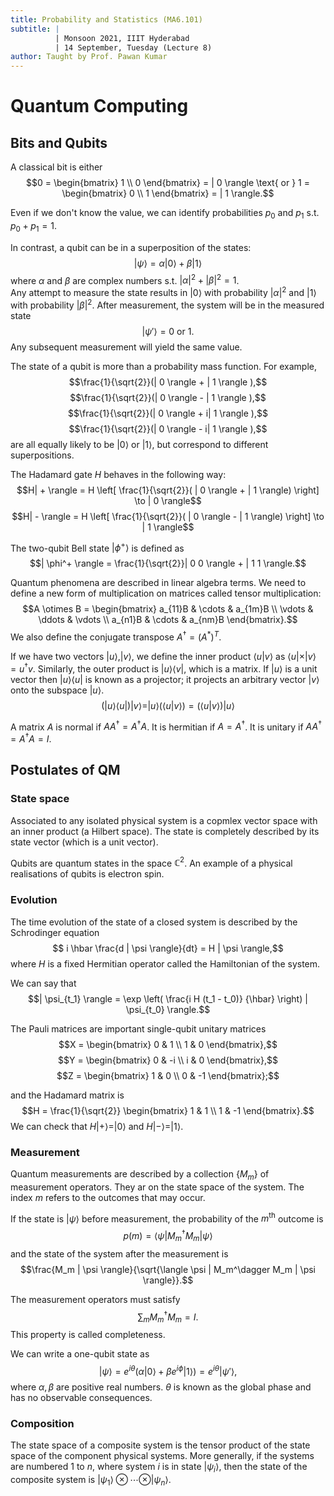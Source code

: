 ```yaml
---
title: Probability and Statistics (MA6.101)
subtitle: |
          | Monsoon 2021, IIIT Hyderabad
          | 14 September, Tuesday (Lecture 8)
author: Taught by Prof. Pawan Kumar
---
```


# Quantum Computing
## Bits and Qubits
A classical bit is either
$$0 = \begin{bmatrix} 1 \\ 0 \end{bmatrix} = | 0 \rangle \text{ or }
1 = \begin{bmatrix} 0 \\ 1 \end{bmatrix} = | 1 \rangle.$$

Even if we don't know the value, we can identify probabilities $p_0$ and $p_1$ s.t. $p_0 + p_1 = 1$.  

In contrast, a qubit can be in a superposition of the states:
$$| \psi \rangle = \alpha | 0 \rangle + \beta | 1 \rangle$$
where $\alpha$ and $\beta$ are complex numbers s.t. $|\alpha|^2 + |\beta|^2 = 1$.  
Any attempt to measure the state results in $| 0 \rangle$ with probability $|\alpha|^2$ and $| 1 \rangle$ with probability $|\beta|^2$. After measurement, the system will be in the measured state
$$| \psi' \rangle = 0 \text{ or } 1.$$
Any subsequent measurement will yield the same value.

The state of a qubit is more than a probability mass function. For example,
$$\frac{1}{\sqrt{2}}(| 0 \rangle + | 1 \rangle ),$$
$$\frac{1}{\sqrt{2}}(| 0 \rangle - | 1 \rangle ),$$
$$\frac{1}{\sqrt{2}}(| 0 \rangle + i| 1 \rangle ),$$
$$\frac{1}{\sqrt{2}}(| 0 \rangle - i| 1 \rangle ),$$
are all equally likely to be $| 0 \rangle$ or $| 1 \rangle$, but correspond to different superpositions.  

The Hadamard gate $H$ behaves in the following way:
$$H| + \rangle = H \left[ \frac{1}{\sqrt{2}}( | 0 \rangle + | 1 \rangle) \right] \to | 0 \rangle$$
$$H| - \rangle = H \left[ \frac{1}{\sqrt{2}}( | 0 \rangle - | 1 \rangle) \right] \to | 1 \rangle$$

The two-qubit Bell state $| \phi^+ \rangle$ is defined as
$$| \phi^+ \rangle = \frac{1}{\sqrt{2}}| 0 0 \rangle + | 1 1 \rangle.$$

Quantum phenomena are described in linear algebra terms. We need to define a new form of multiplication on matrices called tensor multiplication:
$$A \otimes B = \begin{bmatrix} a_{11}B & \cdots & a_{1m}B \\
\vdots & \ddots & \vdots \\
a_{n1}B & \cdots & a_{nm}B \end{bmatrix}.$$
We also define the conjugate transpose $A^\dagger = (A^*)^T$.  

If we have two vectors $| u \rangle, | v \rangle$, we define the inner product $\langle u | v \rangle$ as $\langle u | \times | v \rangle = u^\dagger v$. Similarly, the outer product is $| u \rangle \langle v |$, which is a matrix. If $| u \rangle$ is a unit vector then $| u \rangle \langle u|$ is known as a projector; it projects an arbitrary vector $| v \rangle$ onto the subspace $| u \rangle$.
$$(| u \rangle \langle u|) | v \rangle = | u \rangle (\langle u | v \rangle) = (\langle u | v \rangle) | u \rangle$$

A matrix $A$ is normal if $A A^\dagger = A^\dagger A$. It is hermitian if $A = A^\dagger$. It is unitary if $A A^\dagger = A^\dagger A = I$.  

## Postulates of QM
### State space
Associated to any isolated physical system is a copmlex vector space with an inner product (a Hilbert space). The state is completely described by its state vector (which is a unit vector).  

Qubits are quantum states in the space $\mathbb{C}^2$. An example of a physical realisations of qubits is electron spin.

### Evolution
The time evolution of the state of a closed system is described by the Schrodinger equation
$$ i \hbar \frac{d | \psi \rangle}{dt} = H | \psi \rangle,$$
where $H$ is a fixed Hermitian operator called the Hamiltonian of the system.  

We can say that
$$| \psi_{t_1} \rangle = \exp \left( \frac{i H (t_1 - t_0)} {\hbar} \right) | \psi_{t_0} \rangle.$$


The Pauli matrices are important single-qubit unitary matrices
$$X = \begin{bmatrix} 0 & 1 \\ 1 & 0 \end{bmatrix},$$
$$Y = \begin{bmatrix} 0 & -i \\ i & 0 \end{bmatrix},$$
$$Z = \begin{bmatrix} 1 & 0 \\ 0 & -1 \end{bmatrix};$$

and the Hadamard matrix is
$$H = \frac{1}{\sqrt{2}} \begin{bmatrix} 1 & 1 \\ 1 & -1 \end{bmatrix}.$$
We can check that $H | + \rangle = | 0 \rangle$ and $H | - \rangle = | 1 \rangle$.

### Measurement
Quantum measurements are described by a collection $\{M_m\}$ of measurement operators. They ar on the state space of the system. The index $m$ refers to the outcomes that may occur.  

If the state is $| \psi \rangle$ before measurement, the probability of the $m^\text{th}$ outcome is
$$p(m) = \langle \psi | M_m^\dagger M_m | \psi \rangle$$
and the state of the system after the measurement is
$$\frac{M_m | \psi \rangle}{\sqrt{\langle \psi | M_m^\dagger M_m | \psi \rangle}}.$$

The measurement operators must satisfy
$$\sum_m M_m^\dagger M_m = I.$$
This property is called completeness.  

We can write a one-qubit state as
$$| \psi \rangle = e^{i \theta} (\alpha |0 \rangle + \beta e^{i \phi} | 1 \rangle ) = e^{i \theta} | \psi' \rangle,$$
where $\alpha, \beta$ are positive real numbers. $\theta$ is known as the global phase and has no observable consequences.

### Composition
The state space of a composite system is the tensor product of the state space of the component physical systems. More generally, if the systems are numbered 1 to $n$, where system $i$ is in state $| \psi_i \rangle$, then the state of the composite system is $| \psi_1 \rangle \otimes \cdots \otimes | \psi_n \rangle$.
